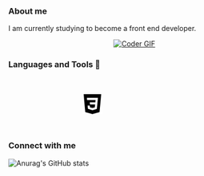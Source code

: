 <h3 align="left">About me</h3>
I am currently studying to become a front end developer.

<p align="center">
    <a href="#"><img src="https://media.giphy.com/media/SWoSkN6DxTszqIKEqv/giphy.gif" alt="Coder GIF" width="500"
            height="400"></a>
</p>

<h3>Languages and Tools &#128296</h3>

<p align="center" style="margin: 40px;">
    <img style="width: 40px; margin: 10px;"
        src="https://raw.githubusercontent.com/simple-icons/simple-icons/47e4a69724ab28b4bb77e2a369505d8ddd69a07b/icons/html5.svg"
        alt="">
    </img>
    <img style="width: 40px; margin: 10px;"
        src="https://raw.githubusercontent.com/simple-icons/simple-icons/47e4a69724ab28b4bb77e2a369505d8ddd69a07b/icons/css3.svg"
        alt="">
    </img>
    <img style="width: 40px; margin: 10px;"
        src="https://raw.githubusercontent.com/simple-icons/simple-icons/47e4a69724ab28b4bb77e2a369505d8ddd69a07b/icons/javascript.svg"
        alt="">
    </img>
    <img style="width: 40px; margin: 10px;" src="https://unpkg.com/simple-icons@6.9.0/icons/visualstudio.svg" alt="">
    </img>
    <img style="width: 40px; margin: 10px;" src="https://unpkg.com/simple-icons@6.9.0/icons/github.svg" alt="">
    </img>
    <img style="width: 40px; margin: 10px;" src="https://unpkg.com/simple-icons@6.9.0/icons/adobeaftereffects.svg" alt="">
    </img>
    <img style="width: 40px; margin: 10px;" src="https://unpkg.com/simple-icons@6.9.0/icons/adobephotoshop.svg" alt="">
    </img><img style="width: 40px; margin: 10px;" src="https://unpkg.com/simple-icons@6.9.0/icons/microsoftoffice.svg" alt="">
    </img><img style="width: 40px; margin: 10px;" src="https://unpkg.com/simple-icons@6.9.0/icons/powershell.svg" alt="">
    </img><img style="width: 40px; margin: 10px;" src="https://unpkg.com/simple-icons@6.9.0/icons/abletonlive.svg" alt="">
</p>


<h3>Connect with me</h3>


![Anurag's GitHub stats](https://github-readme-stats.vercel.app/api?username=gducsn&show_icons=true&theme=radical)

